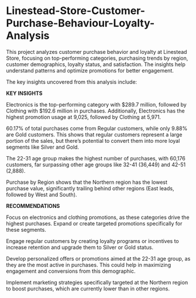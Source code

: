 # Linestead-Store-Customer-Purchase-Behaviour-Loyalty-Analysis
This project analyzes customer purchase behavior and loyalty at Linestead Store, focusing on top-performing categories, purchasing trends by region, customer demographics, loyalty status, and satisfaction. The insights help understand patterns and optimize promotions for better engagement.

The key insights uncovered from this analysis include:

**KEY INSIGHTS**

Electronics is the top-performing category with $289.7 million, followed by Clothing with $192.6 million in purchases. Additionally, Electronics has the highest promotion usage at 9,025, followed by Clothing at 5,971.

60.17% of total purchases come from Regular customers, while only 9.88% are Gold customers. This shows that regular customers represent a large portion of the sales, but there’s potential to convert them into more loyal segments like Silver and Gold.

The 22-31 age group makes the highest number of purchases, with 60,176 customers, far surpassing other age groups like 32-41 (36,449) and 42-51 (2,888).

Purchase by Region shows that the Northern region has the lowest purchase value, significantly trailing behind other regions (East leads, followed by West and South).

**RECOMMENDATIONS**

Focus on electronics and clothing promotions, as these categories drive the highest purchases. Expand or create targeted promotions specifically for these segments.

Engage regular customers by creating loyalty programs or incentives to increase retention and upgrade them to Silver or Gold status.

Develop personalized offers or promotions aimed at the 22-31 age group, as they are the most active in purchases. This could help in maximizing engagement and conversions from this demographic.

Implement marketing strategies specifically targeted at the Northern region to boost purchases, which are currently lower than in other regions.
